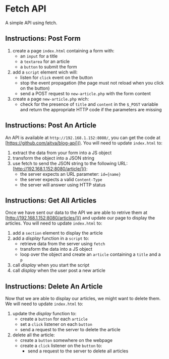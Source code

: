 # Fetch API
A simple API using fetch.

## Instructions: Post Form

1. create a page `index.html` containing a form with:
    - an `input` for a title
    - a `textarea` for an article
    - a `button` to submit the form
2. add a `script` element wich will:
    - listen for `click` event on the button
    - stop the event propagation (the page must not reload when you click on the button)
    - send a POST request to `new-article.php` with the form content
3. create a page `new-article.php` wich:
    - check for the presence of `title` and `content` in the `$_POST` variable and return the appropriate HTTP code if the parameters are missing

## Instructions: Post An Article

An API is available at `http://192.168.1.152:8080/`, you can get the code at [https://github.com/aitva/blog-api](). You will need to update `index.html` to:

1. extract the data from your form into a JS object
2. transform the object into a JSON string
3. use fetch to send the JSON string to the following URL: [http://192.168.1.152:8080/article/]():
    - the server expects an URL parameter: `id={name}`
    - the server expects a valid `Content-Type`
    - the server will answer using HTTP status

## Instructions: Get All Articles

Once we have sent our data to the API we are able to retrive them at [http://192.168.1.152:8080/articles/]()
and update our page to display the articles. You will need to update `index.html` to:

1. add a `section` element to display the article
2. add a _display_ function in a `script` to:
    - retrieve data from the server using `fetch`
    - transform the data into a JS object
    - loop over the object and create an `article` containing a `title` and a `p`
3. call _display_ when you start the script
4. call _display_ when the user post a new article

## Instructions: Delete An Article

Now that we are able to display our articles, we might want to delete
them. We will need to update `index.html` to:

1. update the _display_ function to:
    - create a `button` for each `article`
    - set a `click` listener on each `button`
    - send a request to the server to delete the article
2. delete all the article:
    - create a `button` somewhere on the webpage
    - create a `click` listener on the `button` to:
        - send a request to the server to delete all articles 